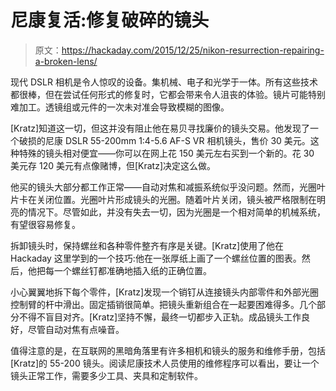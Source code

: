 # 尼康复活:修复破碎的镜头

> 原文：<https://hackaday.com/2015/12/25/nikon-resurrection-repairing-a-broken-lens/>

现代 DSLR 相机是令人惊叹的设备。集机械、电子和光学于一体。所有这些技术都很棒，但在尝试任何形式的修复时，它都会带来令人沮丧的体验。镜片可能特别难加工。透镜组或元件的一次未对准会导致模糊的图像。

[Kratz]知道这一切，但这并没有阻止他在易贝寻找廉价的镜头交易。他发现了一个破损的尼康 DSLR 55-200mm 1:4-5.6 AF-S VR 相机镜头，售价 30 美元。这种特殊的镜头相对便宜——你可以在网上花 150 美元左右买到一个新的。花 30 美元存 120 美元有点像赌博，但[Kratz]决定这么做。

他买的镜头大部分都工作正常——自动对焦和减振系统似乎没问题。然而，光圈叶片卡在关闭位置。光圈叶片形成镜头的光圈。随着叶片关闭，镜头被严格限制在明亮的情况下。尽管如此，并没有失去一切，因为光圈是一个相对简单的机械系统，有望很容易修复。

拆卸镜头时，保持螺丝和各种零件整齐有序是关键。[Kratz]使用了他在 Hackaday 这里学到的一个技巧:他在一张厚纸上画了一个螺丝位置的图表。然后，他把每一个螺丝钉都准确地插入纸的正确位置。

小心翼翼地拆下每个零件，[Kratz]发现一个销钉从连接镜头内部零件和外部光圈控制臂的杆中滑出。固定插销很简单。把镜头重新组合在一起要困难得多。几个部分不得不盲目对齐。[Kratz]坚持不懈，最终一切都步入正轨。成品镜头工作良好，尽管自动对焦有点噪音。

值得注意的是，在互联网的黑暗角落里有许多相机和镜头的服务和维修手册，包括[Kratz]的 55-200 镜头。阅读尼康技术人员使用的维修程序可以看出，要让一个镜头正常工作，需要多少工具、夹具和定制软件。